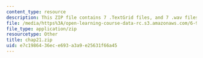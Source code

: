 ```yaml
---
content_type: resource
description: This ZIP file contains 7 .TextGrid files, and 7 .wav files.
file: /media/https%3A/open-learning-course-data-rc.s3.amazonaws.com/6-911-transcribing-prosodic-structure-of-spoken-utterances-with-tobi-january-iap-2006/e7c1986436ece693a3a9e25631f66a45_chap21.zip
file_type: application/zip
resourcetype: Other
title: chap21.zip
uid: e7c19864-36ec-e693-a3a9-e25631f66a45
---
```

